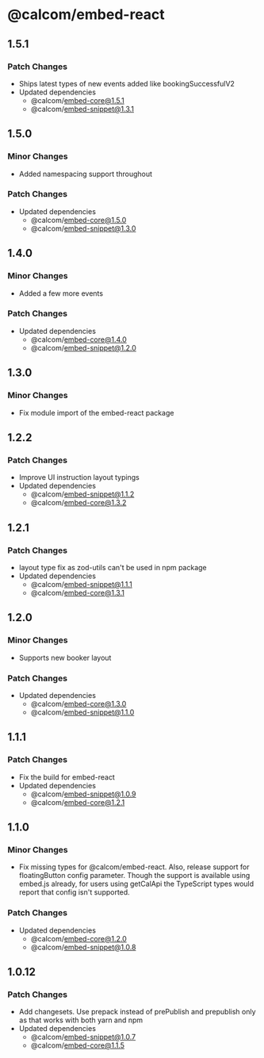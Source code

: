 # @calcom/embed-react

## 1.5.1

### Patch Changes

- Ships latest types of new events added like bookingSuccessfulV2
- Updated dependencies
  - @calcom/embed-core@1.5.1
  - @calcom/embed-snippet@1.3.1

## 1.5.0

### Minor Changes

- Added namespacing support throughout

### Patch Changes

- Updated dependencies
  - @calcom/embed-core@1.5.0
  - @calcom/embed-snippet@1.3.0

## 1.4.0

### Minor Changes

- Added a few more events

### Patch Changes

- Updated dependencies
  - @calcom/embed-core@1.4.0
  - @calcom/embed-snippet@1.2.0

## 1.3.0

### Minor Changes

- Fix module import of the embed-react package

## 1.2.2

### Patch Changes

- Improve UI instruction layout typings
- Updated dependencies
  - @calcom/embed-snippet@1.1.2
  - @calcom/embed-core@1.3.2

## 1.2.1

### Patch Changes

- layout type fix as zod-utils can't be used in npm package
- Updated dependencies
  - @calcom/embed-snippet@1.1.1
  - @calcom/embed-core@1.3.1

## 1.2.0

### Minor Changes

- Supports new booker layout

### Patch Changes

- Updated dependencies
  - @calcom/embed-core@1.3.0
  - @calcom/embed-snippet@1.1.0

## 1.1.1

### Patch Changes

- Fix the build for embed-react
- Updated dependencies
  - @calcom/embed-snippet@1.0.9
  - @calcom/embed-core@1.2.1

## 1.1.0

### Minor Changes

- Fix missing types for @calcom/embed-react. Also, release support for floatingButton config parameter. Though the support is available using embed.js already, for users using getCalApi the TypeScript types would report that config isn't supported.

### Patch Changes

- Updated dependencies
  - @calcom/embed-core@1.2.0
  - @calcom/embed-snippet@1.0.8

## 1.0.12

### Patch Changes

- Add changesets. Use prepack instead of prePublish and prepublish only as that works with both yarn and npm
- Updated dependencies
  - @calcom/embed-snippet@1.0.7
  - @calcom/embed-core@1.1.5
